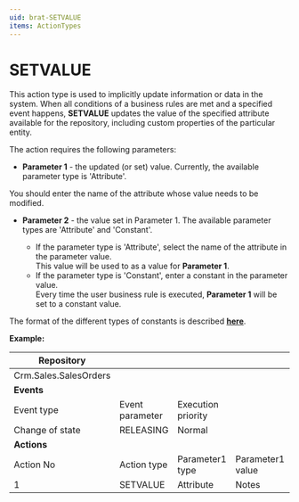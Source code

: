 ```yaml
---
uid: brat-SETVALUE
items: ActionTypes
---
```


# SETVALUE

This action type is used to implicitly update information or data in the system. When all conditions of a business rules are met and a specified event happens, **SETVALUE** updates the value of the specified attribute available for the repository, including custom properties of the particular entity.

The action requires the following parameters:

- **Parameter 1** - the updated (or set) value. Currently, the available parameter type is 'Attribute'. 

You should enter the name of the attribute whose value needs to be modified. 

- **Parameter 2** - the value set in Parameter 1. The available parameter types are 'Attribute' and 'Constant'. 

    * If the parameter type is 'Attribute', select the name of the attribute in the parameter value. <br>This value will be used to as a value for **Parameter 1**. 
    * If the parameter type is 'Constant', enter a constant in the parameter value. <br> Every time the user business rule is executed, **Parameter 1** will be set to a constant value. 
        
The format of the different types of constants is described **[here](https://docs.erp.net/tech/advanced/calculated-attributes/parameter-types/const.html)**.

**Example:**

| Repository            |                 |                    |                  |                 |                  |
| --------------------- | --------------- | ------------------ | ---------------- | --------------- | ---------------- |
| Crm.Sales.SalesOrders |                 |                    |                  |                 |                  |
| **Events**            |                 |                    |                  |                 |                  |
| Event type            | Event parameter | Execution priority |                  |                 |                  |
| Change of state       | RELEASING       | Normal             |                  |                 |                  |
| **Actions**           |                 |                    |                  |                 |                  |
| Action No             | Action type     | Parameter1 type    | Parameter1 value | Parameter2 type | Parameter2 value |
| 1                     | SETVALUE        | Attribute          | Notes            | Constant        | 'Approved'       |
